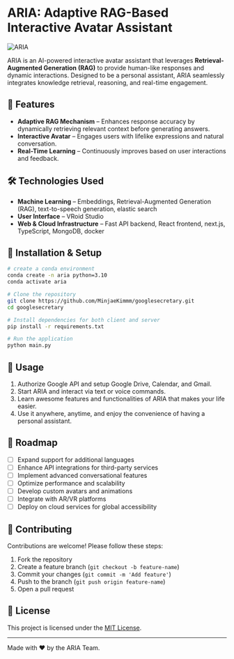 # ARIA: Adaptive RAG-Based Interactive Avatar Assistant

![ARIA](https://github.com/user-attachments/assets/090a0da1-9fe9-4a3c-a869-5a2eeddcc098)

ARIA is an AI-powered interactive avatar assistant that leverages **Retrieval-Augmented Generation (RAG)** to provide human-like responses and dynamic interactions. Designed to be a personal assistant, ARIA seamlessly integrates knowledge retrieval, reasoning, and real-time engagement.

## 🚀 Features

- **Adaptive RAG Mechanism** – Enhances response accuracy by dynamically retrieving relevant context before generating answers.
- **Interactive Avatar** – Engages users with lifelike expressions and natural conversation.
- **Real-Time Learning** – Continuously improves based on user interactions and feedback.

## 🛠️ Technologies Used

- **Machine Learning** – Embeddings, Retrieval-Augmented Generation (RAG), text-to-speech generation, elastic search
- **User Interface** – VRoid Studio
- **Web & Cloud Infrastructure** – Fast API backend, React frontend, next.js, TypeScript, MongoDB, docker

## 🔧 Installation & Setup

```bash
# create a conda environment
conda create -n aria python=3.10
conda activate aria

# Clone the repository
git clone https://github.com/MinjaeKimmm/googlesecretary.git
cd googlesecretary

# Install dependencies for both client and server
pip install -r requirements.txt

# Run the application
python main.py
```

## 📖 Usage
1. Authorize Google API and setup Google Drive, Calendar, and Gmail.
2. Start ARIA and interact via text or voice commands.
3. Learn awesome features and functionalities of ARIA that makes your life easier.
4. Use it anywhere, anytime, and enjoy the convenience of having a personal assistant.

## 📌 Roadmap

- [ ] Expand support for additional languages
- [ ] Enhance API integrations for third-party services
- [ ] Implement advanced conversational features
- [ ] Optimize performance and scalability
- [ ] Develop custom avatars and animations
- [ ] Integrate with AR/VR platforms
- [ ] Deploy on cloud services for global accessibility

## 🤝 Contributing

Contributions are welcome! Please follow these steps:
1. Fork the repository
2. Create a feature branch (`git checkout -b feature-name`)
3. Commit your changes (`git commit -m 'Add feature'`)
4. Push to the branch (`git push origin feature-name`)
5. Open a pull request

## 📜 License

This project is licensed under the [MIT License](LICENSE).

---
Made with ❤️ by the ARIA Team.

